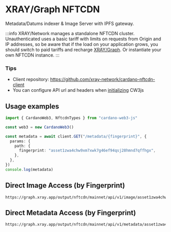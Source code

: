 # XRAY/Graph NFTCDN

Metadata/Datums indexer & Image Server with IPFS gateway.

:::info
XRAY/Network manages a standalone NFTCDN cluster. Unauthenticated uses a basic tariff with limits on requests from Origin and IP addresses, so be aware that if the load on your application grows, you should switch to paid tariffs and recharge [XRAY/Graph](https://xray.app). Or instantiate your own NFTCDN instance.
:::

### Tips

* Client repository: https://github.com/xray-network/cardano-nftcdn-client
* You can configure API url and headers when [initializing](/docs/initialization) CW3js

## Usage examples

```ts
import { CardanoWeb3, NftcdnTypes } from "cardano-web3-js"

const web3 = new CardanoWeb3()

const metadata = await client.GET("/metadata/{fingerprint}", {
  params: {
    path: {
      fingerprint: "asset1zwa4chw9xm7xwk7g46ef94qsj28hmnd7qffhgx",
    },
  },
})
console.log(metadata)
```

## Direct Image Access (by Fingerprint)

```
https://graph.xray.app/output/nftcdn/mainnet/api/v1/image/asset1zwa4chw9xm7xwk7g46ef94qsj28hmnd7qffhgx
```

## Direct Metadata Access (by Fingerprint)

```
https://graph.xray.app/output/nftcdn/mainnet/api/v1/metadata/asset1zwa4chw9xm7xwk7g46ef94qsj28hmnd7qffhgx
```
